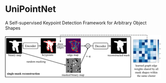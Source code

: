 # UniPointNet
A Self-supervised Keypoint Detection Framework for Arbitrary Object Shapes

![Image text](https://github.com/zhumanli/UniPointNet/blob/main/imgs/UniPointNet.png)
